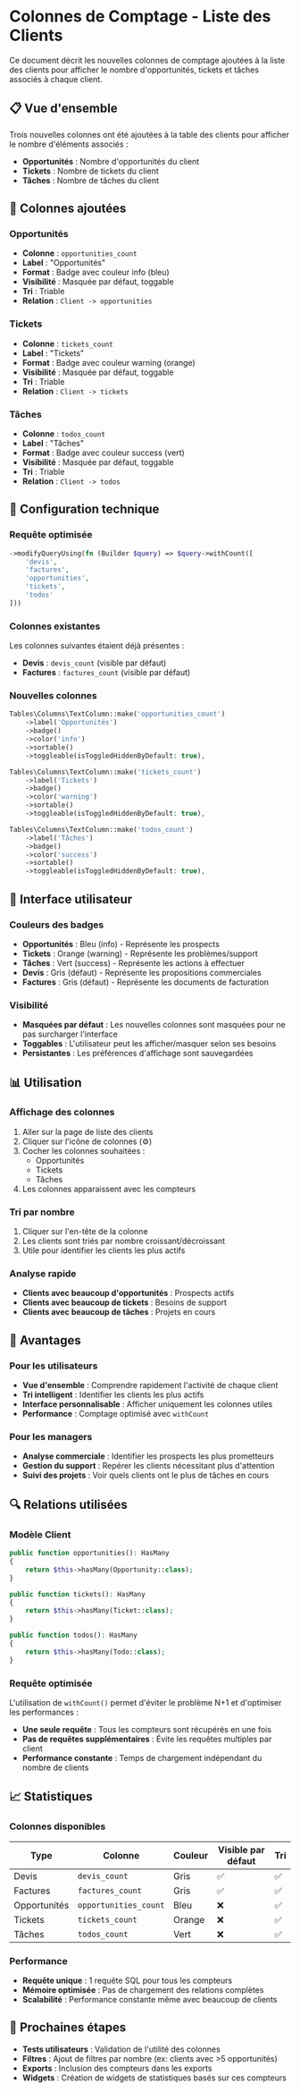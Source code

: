 # Colonnes de Comptage - Liste des Clients

Ce document décrit les nouvelles colonnes de comptage ajoutées à la liste des clients pour afficher le nombre d'opportunités, tickets et tâches associés à chaque client.

## 📋 Vue d'ensemble

Trois nouvelles colonnes ont été ajoutées à la table des clients pour afficher le nombre d'éléments associés :
- **Opportunités** : Nombre d'opportunités du client
- **Tickets** : Nombre de tickets du client
- **Tâches** : Nombre de tâches du client

## 🎯 Colonnes ajoutées

### **Opportunités**
- **Colonne** : `opportunities_count`
- **Label** : "Opportunités"
- **Format** : Badge avec couleur info (bleu)
- **Visibilité** : Masquée par défaut, toggable
- **Tri** : Triable
- **Relation** : `Client -> opportunities`

### **Tickets**
- **Colonne** : `tickets_count`
- **Label** : "Tickets"
- **Format** : Badge avec couleur warning (orange)
- **Visibilité** : Masquée par défaut, toggable
- **Tri** : Triable
- **Relation** : `Client -> tickets`

### **Tâches**
- **Colonne** : `todos_count`
- **Label** : "Tâches"
- **Format** : Badge avec couleur success (vert)
- **Visibilité** : Masquée par défaut, toggable
- **Tri** : Triable
- **Relation** : `Client -> todos`

## 🔧 Configuration technique

### **Requête optimisée**
```php
->modifyQueryUsing(fn (Builder $query) => $query->withCount([
    'devis', 
    'factures', 
    'opportunities', 
    'tickets', 
    'todos'
]))
```

### **Colonnes existantes**
Les colonnes suivantes étaient déjà présentes :
- **Devis** : `devis_count` (visible par défaut)
- **Factures** : `factures_count` (visible par défaut)

### **Nouvelles colonnes**
```php
Tables\Columns\TextColumn::make('opportunities_count')
    ->label('Opportunités')
    ->badge()
    ->color('info')
    ->sortable()
    ->toggleable(isToggledHiddenByDefault: true),

Tables\Columns\TextColumn::make('tickets_count')
    ->label('Tickets')
    ->badge()
    ->color('warning')
    ->sortable()
    ->toggleable(isToggledHiddenByDefault: true),

Tables\Columns\TextColumn::make('todos_count')
    ->label('Tâches')
    ->badge()
    ->color('success')
    ->sortable()
    ->toggleable(isToggledHiddenByDefault: true),
```

## 🎨 Interface utilisateur

### **Couleurs des badges**
- **Opportunités** : Bleu (info) - Représente les prospects
- **Tickets** : Orange (warning) - Représente les problèmes/support
- **Tâches** : Vert (success) - Représente les actions à effectuer
- **Devis** : Gris (défaut) - Représente les propositions commerciales
- **Factures** : Gris (défaut) - Représente les documents de facturation

### **Visibilité**
- **Masquées par défaut** : Les nouvelles colonnes sont masquées pour ne pas surcharger l'interface
- **Toggables** : L'utilisateur peut les afficher/masquer selon ses besoins
- **Persistantes** : Les préférences d'affichage sont sauvegardées

## 📊 Utilisation

### **Affichage des colonnes**
1. Aller sur la page de liste des clients
2. Cliquer sur l'icône de colonnes (⚙️)
3. Cocher les colonnes souhaitées :
   - Opportunités
   - Tickets
   - Tâches
4. Les colonnes apparaissent avec les compteurs

### **Tri par nombre**
1. Cliquer sur l'en-tête de la colonne
2. Les clients sont triés par nombre croissant/décroissant
3. Utile pour identifier les clients les plus actifs

### **Analyse rapide**
- **Clients avec beaucoup d'opportunités** : Prospects actifs
- **Clients avec beaucoup de tickets** : Besoins de support
- **Clients avec beaucoup de tâches** : Projets en cours

## 🚀 Avantages

### **Pour les utilisateurs**
- **Vue d'ensemble** : Comprendre rapidement l'activité de chaque client
- **Tri intelligent** : Identifier les clients les plus actifs
- **Interface personnalisable** : Afficher uniquement les colonnes utiles
- **Performance** : Comptage optimisé avec `withCount`

### **Pour les managers**
- **Analyse commerciale** : Identifier les prospects les plus prometteurs
- **Gestion du support** : Repérer les clients nécessitant plus d'attention
- **Suivi des projets** : Voir quels clients ont le plus de tâches en cours

## 🔍 Relations utilisées

### **Modèle Client**
```php
public function opportunities(): HasMany
{
    return $this->hasMany(Opportunity::class);
}

public function tickets(): HasMany
{
    return $this->hasMany(Ticket::class);
}

public function todos(): HasMany
{
    return $this->hasMany(Todo::class);
}
```

### **Requête optimisée**
L'utilisation de `withCount()` permet d'éviter le problème N+1 et d'optimiser les performances :
- **Une seule requête** : Tous les compteurs sont récupérés en une fois
- **Pas de requêtes supplémentaires** : Évite les requêtes multiples par client
- **Performance constante** : Temps de chargement indépendant du nombre de clients

## 📈 Statistiques

### **Colonnes disponibles**
| Type | Colonne | Couleur | Visible par défaut | Tri |
|------|---------|---------|-------------------|-----|
| Devis | `devis_count` | Gris | ✅ | ✅ |
| Factures | `factures_count` | Gris | ✅ | ✅ |
| Opportunités | `opportunities_count` | Bleu | ❌ | ✅ |
| Tickets | `tickets_count` | Orange | ❌ | ✅ |
| Tâches | `todos_count` | Vert | ❌ | ✅ |

### **Performance**
- **Requête unique** : 1 requête SQL pour tous les compteurs
- **Mémoire optimisée** : Pas de chargement des relations complètes
- **Scalabilité** : Performance constante même avec beaucoup de clients

## 🎯 Prochaines étapes

- **Tests utilisateurs** : Validation de l'utilité des colonnes
- **Filtres** : Ajout de filtres par nombre (ex: clients avec >5 opportunités)
- **Exports** : Inclusion des compteurs dans les exports
- **Widgets** : Création de widgets de statistiques basés sur ces compteurs

